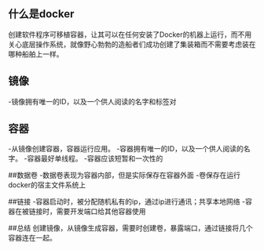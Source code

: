 ## 什么是docker
创建软件程序可移植容器，让其可以在任何安装了Docker的机器上运行，而不用关心底层操作系统，就像野心勃勃的造船者们成功创建了集装箱而不需要考虑装在哪种船舶上一样。

## 镜像
-镜像拥有唯一的ID，以及一个供人阅读的名字和标签对

## 容器
-从镜像创建容器，容器运行应用。
-容器拥有唯一的ID，以及一个供人阅读的名字。
-容器最好单线程。
-容器应该短暂和一次性的

##数据卷
-数据卷表现为容器内部，但是实际保存在容器外面
-卷保存在运行docker的宿主文件系统上

##链接
-容器启动时，被分配随机私有的ip，通过ip进行通讯；共享本地网络
-容器在被链接时，需要开发端口给其他容器使用

##总结
创建镜像，从镜像生成容器，需要时创建卷，暴露端口，通过链接将几个容器连在一起。